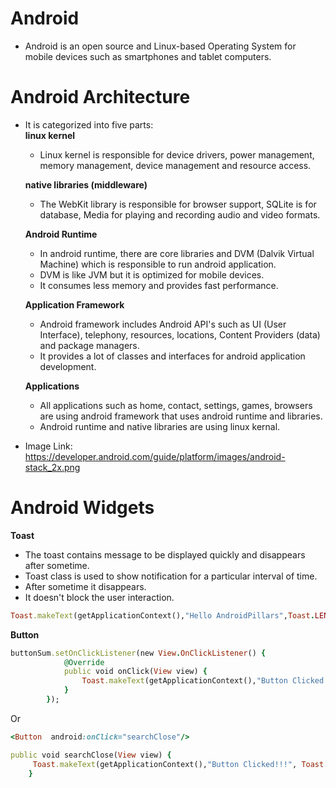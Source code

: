 # Android

- Android is an open source and Linux-based Operating System for mobile devices such as smartphones and tablet computers.

# Android Architecture

- It is categorized into five parts:  
     __linux kernel__  
     - Linux kernel is responsible for device drivers, power management, memory management, device management and resource access. 
     
     __native libraries (middleware)__  
     - The WebKit library is responsible for browser support, SQLite is for database, Media for playing and recording audio and video formats.  
     
     __Android Runtime__  
    - In android runtime, there are core libraries and DVM (Dalvik Virtual Machine) which is responsible to run android application. 
    - DVM is like JVM but it is optimized for mobile devices. 
    - It consumes less memory and provides fast performance.   
    
     __Application Framework__  
    - Android framework includes Android API's such as UI (User Interface), telephony, resources, locations, Content Providers (data) and package managers. 
    - It provides a lot of classes and interfaces for android application development.  
    
     __Applications__  
    - All applications such as home, contact, settings, games, browsers are using android framework that uses android runtime and libraries. 
    - Android runtime and native libraries are using linux kernal.  
- Image Link: https://developer.android.com/guide/platform/images/android-stack_2x.png

# Android Widgets

__Toast__

- The toast contains message to be displayed quickly and disappears after sometime.
- Toast class is used to show notification for a particular interval of time. 
- After sometime it disappears. 
- It doesn't block the user interaction.

```ruby
Toast.makeText(getApplicationContext(),"Hello AndroidPillars",Toast.LENGTH_SHORT).show();  
```

__Button__

```ruby
buttonSum.setOnClickListener(new View.OnClickListener() {  
            @Override  
            public void onClick(View view) {  
                Toast.makeText(getApplicationContext(),"Button Clicked!!!", Toast.LENGTH_LONG).show();  
            }  
        });  
```

Or

```ruby
<Button  android:onClick="searchClose"/>  
````

```ruby
public void searchClose(View view) {
     Toast.makeText(getApplicationContext(),"Button Clicked!!!", Toast.LENGTH_LONG).show();  
    }
```

